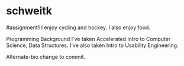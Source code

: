 # schweitk
#assignment1
I enjoy cycling and hockey. I also enjoy food.

Programming Background
I've taken Accelerated Intro to Computer Science, Data Structures. I've also taken Intro to Usability Engineering.

Alternate-bio change to commit.
